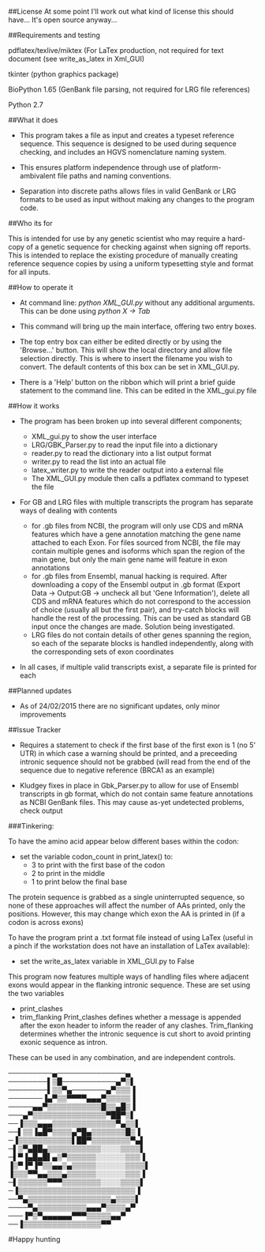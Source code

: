 ##License 
At some point I'll work out what kind of license this should have...
It's open source anyway...

##Requirements and testing

pdflatex/texlive/miktex (For LaTex production, not required for text document (see write\_as\_latex in Xml_GUI)

tkinter (python graphics package)

BioPython 1.65 (GenBank file parsing, not required for LRG file references)

Python 2.7

##What it does

- This program takes a file as input and creates a typeset reference sequence.
This sequence is designed to be used during sequence checking, and includes an
HGVS nomenclature naming system.

- This ensures platform independence through use of platform-ambivalent file paths
and naming conventions. 

- Separation into discrete paths allows files in valid GenBank or LRG formats to be used as input
without making any changes to the program code.

##Who its for

This is intended for use by any genetic scientist who may require a hard-copy of a genetic sequence 
for checking against when signing off reports. This is intended to replace the existing procedure
of manually creating reference sequence copies by using a uniform typesetting style and format for
all inputs.

##How to operate it
- At command line: *python XML_GUI.py* without any additional arguments. This can be done using *python X -> Tab*

- This command will bring up the main interface, offering two entry boxes. 

- The top entry box can either be edited directly or by using the 'Browse...' button. This 
will show the local directory and allow file selection directly. This is where to insert the
filename you wish to convert. The default contents of this box can be set in XML_GUI.py.

- There is a 'Help' button on the ribbon which will print a brief guide statement
to the command line. This can be edited in the XML_gui.py file

##How it works

- The program has been broken up into several different components;
    - XML_gui.py to show the user interface
    - LRG/GBK_Parser.py to read the input file into a dictionary
    - reader.py to read the dictionary into a list output format
    - writer.py to read the list into an actual file
    - latex_writer.py to write the reader output into a external file 
    - The XML_GUI.py module then calls a pdflatex command to typeset the file

- For GB and LRG files with multiple transcripts the program has separate ways of dealing with contents
    - for .gb files from NCBI, the program will only use CDS and mRNA features which have a gene 
        annotation matching the gene name attached to each Exon. For files sourced from NCBI, the 
        file may contain multiple genes and isoforms which span the region of the main gene, but 
        only the main gene name will feature in exon annotations
    - for .gb files from Ensembl, manual hacking is required. After downloading a copy of the Ensembl 
        output in .gb format (Export Data -> Output:GB -> uncheck all but 'Gene Information'), 
        delete all CDS and mRNA features which do not correspond to the accession of choice (usually 
        all but the first pair), and try-catch blocks will handle the rest of the processing. This can
        be used as standard GB input once the changes are made. Solution being investigated.
    - LRG files do not contain details of other genes spanning the region, so each of the separate <transcript>
        blocks is handled independently, along with the corresponding sets of exon coordinates
- In all cases, if multiple valid transcripts exist, a separate file is printed for each

##Planned updates

- As of 24/02/2015 there are no significant updates, only minor improvements

##Issue Tracker

- Requires a statement to check if the first base of the first exon is 1 (no 5' UTR) in which case a warning should be printed, and a preceeding intronic sequence should not be grabbed (will read from the end of the sequence due to negative reference (BRCA1 as an example)

- Kludgey fixes in place in Gbk_Parser.py to allow for use of Ensembl transcripts in gb format, which do not
    contain same feature annotations as NCBI GenBank files. This may cause as-yet undetected problems, check 
    output

###Tinkering:

To have the amino acid appear below different bases within the codon:
* set the variable codon_count in print_latex() to:
    - 3 to print with the first base of the codon
    - 2 to print in the middle
    - 1 to print below the final base

The protein sequence is grabbed as a single uninterrupted sequence, so none of these 
approaches will affect the number of AAs printed, only the positions. However, this 
may change which exon the AA is printed in (if a codon is across exons)

To have the program print a .txt format file instead of using LaTex (useful in a pinch if the workstation
does not have an installation of LaTex available):
* set the write_as_latex variable in XML_GUI.py to False

This program now features multiple ways of handling files where adjacent exons would appear in the flanking
intronic sequence. These are set using the two variables 
* print_clashes
* trim_flanking
Print_clashes defines whether a message is appended after the exon header to inform the reader of any clashes.
 Trim_flanking determines whether the intronic sequence is cut short to avoid printing exonic sequence as intron.

These can be used in any combination, and are independent controls.



─────────▄──────────────▄<br>
────────▌▒█───────────▄▀▒▌<br>
────────▌▒▒▀▄───────▄▀▒▒▒▐<br>
───────▐▄▀▒▒▀▀▀▀▄▄▄▀▒▒▒▒▒▐<br>
─────▄▄▀▒▒▒▒▒▒▒▒▒▒▒█▒▒▄█▒▐<br>
───▄▀▒▒▒▒▒▒▒▒▒▒▒▒▒▒▒▀██▀▒▌<br>
──▐▒▒▒▄▄▄▒▒▒▒▒▒▒▒▒▒▒▒▒▀▄▒▒▌<br>
──▌▒▒▐▄█▀▒▒▒▒▄▀█▄▒▒▒▒▒▒▒█▒▐<br>
─▐▒▒▒▒▒▒▒▒▒▒▒▌██▀▒▒▒▒▒▒▒▒▀▄▌<br>
─▌▒▀▄██▄▒▒▒▒▒▒▒▒▒▒▒░░░░▒▒▒▒▌<br>
─▌▀▐▄█▄█▌▄▒▀▒▒▒▒▒▒░░░░░░▒▒▒▐<br>
▐▒▀▐▀▐▀▒▒▄▄▒▄▒▒▒▒▒░░░░░░▒▒▒▒▌<br>
▐▒▒▒▀▀▄▄▒▒▒▄▒▒▒▒▒▒░░░░░░▒▒▒▐<br>
─▌▒▒▒▒▒▒▀▀▀▒▒▒▒▒▒▒▒░░░░▒▒▒▒▌<br>
─▐▒▒▒▒▒▒▒▒▒▒▒▒▒▒▒▒▒▒▒▒▒▒▒▒▐<br>
──▀▄▒▒▒▒▒▒▒▒▒▒▒▒▒▒▒▒▒▄▒▒▒▒▌<br>
────▀▄▒▒▒▒▒▒▒▒▒▒▄▄▄▀▒▒▒▒▄▀<br>
───▐▀▒▀▄▄▄▄▄▄▀▀▀▒▒▒▒▒▄▄▀<br>
 ──▐▒▒▒▒▒▒▒▒▒▒▒▒▒▒▒▒▀▀<br>

#Happy hunting
